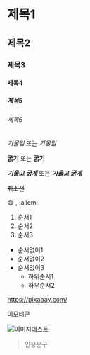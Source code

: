 # 제목1
## 제목2
### 제목3
#### 제목4
##### 제목5
###### 제목6

*기울임* 또는 _기울임_

**굵기** 또는 __굵기__

***기울고 굵게*** 또는 ___기울고 굵게___

~~취소선~~

:smile: , :aliem:

1. 순서1
2. 순서2
3. 순서3

+ 순서없이1
+ 순서없이2
+ 순서없이3 
     + 하위순서1
     + 하우순서2

https://pixabay.com/

[이모티콘](https://www.google.com/imgres?q=%EC%82%AC%EC%A7%84&imgurl=http%3A%2F%2Fnews.samsungdisplay.com%2Fwp-content%2Fuploads%2F2018%2F08%2F8.jpg&imgrefurl=https%3A%2F%2Fnews.samsungdisplay.com%2F15580&docid=u8sS4VLhEDDq-M&tbnid=RphRDSVJfIBPXM&vet=12ahUKEwiYjI-w-b2PAxVV4zQHHbI0K8sQM3oECBwQAA..i&w=820&h=615&hcb=2&ved=2ahUKEwiYjI-w-b2PAxVV4zQHHbI0K8sQM3oECBwQAA)

![이미지테스트](https://www.google.com/imgres?q=naver&imgurl=https%3A%2F%2Flookaside.fbsbx.com%2Flookaside%2Fcrawler%2Fmedia%2F%3Fmedia_id%3D100069054561536&imgrefurl=https%3A%2F%2Fwww.facebook.com%2Fnaverofficial%2F&docid=3zzCZ4DvMl6u6M&tbnid=qSGOr1OI6ySeIM&vet=12ahUKEwjqh62o972PAxVBh1YBHUYpFzwQM3oECBwQAA..i&w=500&h=500&hcb=2&ved=2ahUKEwjqh62o972PAxVBh1YBHUYpFzwQM3oECBwQAA)

> 인용문구

[def]: https://pixabay.com/